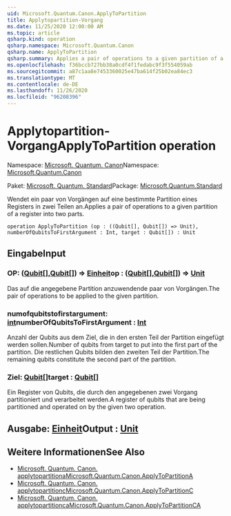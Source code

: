 ```yaml
---
uid: Microsoft.Quantum.Canon.ApplyToPartition
title: Applytopartition-Vorgang
ms.date: 11/25/2020 12:00:00 AM
ms.topic: article
qsharp.kind: operation
qsharp.namespace: Microsoft.Quantum.Canon
qsharp.name: ApplyToPartition
qsharp.summary: Applies a pair of operations to a given partition of a register into two parts.
ms.openlocfilehash: f36bccb727bb38a0cdf4f1fedabc9f3f554059ab
ms.sourcegitcommit: a87c1aa8e7453360025e47ba614f25b02ea84ec3
ms.translationtype: MT
ms.contentlocale: de-DE
ms.lasthandoff: 11/26/2020
ms.locfileid: "96208396"
---
```

# <a name="applytopartition-operation"></a><span data-ttu-id="ecdd3-102">Applytopartition-Vorgang</span><span class="sxs-lookup"><span data-stu-id="ecdd3-102">ApplyToPartition operation</span></span>

<span data-ttu-id="ecdd3-103">Namespace: [Microsoft. Quantum. Canon](xref:Microsoft.Quantum.Canon)</span><span class="sxs-lookup"><span data-stu-id="ecdd3-103">Namespace: [Microsoft.Quantum.Canon](xref:Microsoft.Quantum.Canon)</span></span>

<span data-ttu-id="ecdd3-104">Paket: [Microsoft. Quantum. Standard](https://nuget.org/packages/Microsoft.Quantum.Standard)</span><span class="sxs-lookup"><span data-stu-id="ecdd3-104">Package: [Microsoft.Quantum.Standard](https://nuget.org/packages/Microsoft.Quantum.Standard)</span></span>


<span data-ttu-id="ecdd3-105">Wendet ein paar von Vorgängen auf eine bestimmte Partition eines Registers in zwei Teilen an.</span><span class="sxs-lookup"><span data-stu-id="ecdd3-105">Applies a pair of operations to a given partition of a register into two parts.</span></span>

```qsharp
operation ApplyToPartition (op : ((Qubit[], Qubit[]) => Unit), numberOfQubitsToFirstArgument : Int, target : Qubit[]) : Unit
```


## <a name="input"></a><span data-ttu-id="ecdd3-106">Eingabe</span><span class="sxs-lookup"><span data-stu-id="ecdd3-106">Input</span></span>

### <a name="op--qubitqubit--unit"></a><span data-ttu-id="ecdd3-107">OP: ([Qubit](xref:microsoft.quantum.lang-ref.qubit)[],[Qubit](xref:microsoft.quantum.lang-ref.qubit)[]) => [Einheit](xref:microsoft.quantum.lang-ref.unit)</span><span class="sxs-lookup"><span data-stu-id="ecdd3-107">op : ([Qubit](xref:microsoft.quantum.lang-ref.qubit)[],[Qubit](xref:microsoft.quantum.lang-ref.qubit)[]) => [Unit](xref:microsoft.quantum.lang-ref.unit)</span></span> 

<span data-ttu-id="ecdd3-108">Das auf die angegebene Partition anzuwendende paar von Vorgängen.</span><span class="sxs-lookup"><span data-stu-id="ecdd3-108">The pair of operations to be applied to the given partition.</span></span>


### <a name="numberofqubitstofirstargument--int"></a><span data-ttu-id="ecdd3-109">numofqubitstofirstargument: [int](xref:microsoft.quantum.lang-ref.int)</span><span class="sxs-lookup"><span data-stu-id="ecdd3-109">numberOfQubitsToFirstArgument : [Int](xref:microsoft.quantum.lang-ref.int)</span></span>

<span data-ttu-id="ecdd3-110">Anzahl der Qubits aus dem Ziel, die in den ersten Teil der Partition eingefügt werden sollen.</span><span class="sxs-lookup"><span data-stu-id="ecdd3-110">Number of qubits from target to put into the first part of the partition.</span></span>
<span data-ttu-id="ecdd3-111">Die restlichen Qubits bilden den zweiten Teil der Partition.</span><span class="sxs-lookup"><span data-stu-id="ecdd3-111">The remaining qubits constitute the second part of the partition.</span></span>


### <a name="target--qubit"></a><span data-ttu-id="ecdd3-112">Ziel: [Qubit](xref:microsoft.quantum.lang-ref.qubit)[]</span><span class="sxs-lookup"><span data-stu-id="ecdd3-112">target : [Qubit](xref:microsoft.quantum.lang-ref.qubit)[]</span></span>

<span data-ttu-id="ecdd3-113">Ein Register von Qubits, die durch den angegebenen zwei Vorgang partitioniert und verarbeitet werden.</span><span class="sxs-lookup"><span data-stu-id="ecdd3-113">A register of qubits that are being partitioned and operated on by the given two operation.</span></span>



## <a name="output--unit"></a><span data-ttu-id="ecdd3-114">Ausgabe: [Einheit](xref:microsoft.quantum.lang-ref.unit)</span><span class="sxs-lookup"><span data-stu-id="ecdd3-114">Output : [Unit](xref:microsoft.quantum.lang-ref.unit)</span></span>



## <a name="see-also"></a><span data-ttu-id="ecdd3-115">Weitere Informationen</span><span class="sxs-lookup"><span data-stu-id="ecdd3-115">See Also</span></span>

- [<span data-ttu-id="ecdd3-116">Microsoft. Quantum. Canon. applytopartitiona</span><span class="sxs-lookup"><span data-stu-id="ecdd3-116">Microsoft.Quantum.Canon.ApplyToPartitionA</span></span>](xref:Microsoft.Quantum.Canon.ApplyToPartitionA)
- [<span data-ttu-id="ecdd3-117">Microsoft. Quantum. Canon. applytopartitionc</span><span class="sxs-lookup"><span data-stu-id="ecdd3-117">Microsoft.Quantum.Canon.ApplyToPartitionC</span></span>](xref:Microsoft.Quantum.Canon.ApplyToPartitionC)
- [<span data-ttu-id="ecdd3-118">Microsoft. Quantum. Canon. applytopartitionca</span><span class="sxs-lookup"><span data-stu-id="ecdd3-118">Microsoft.Quantum.Canon.ApplyToPartitionCA</span></span>](xref:Microsoft.Quantum.Canon.ApplyToPartitionCA)